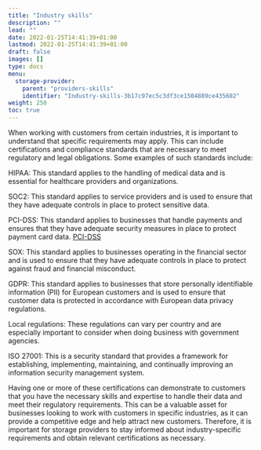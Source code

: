 ```yaml
---
title: "Industry skills"
description: ""
lead: ""
date: 2022-01-25T14:41:39+01:00
lastmod: 2022-01-25T14:41:39+01:00
draft: false
images: []
type: docs
menu:
  storage-provider:
    parent: "providers-skills"
    identifier: "Industry-skills-3b17c97ec5c3df3ce1504889ce435602"
weight: 250
toc: true
---
```


When working with customers from certain industries, it is important to understand that specific requirements may apply. This can include certifications and compliance standards that are necessary to meet regulatory and legal obligations. Some examples of such standards include:

HIPAA: This standard applies to the handling of medical data and is essential for healthcare providers and organizations.

SOC2: This standard applies to service providers and is used to ensure that they have adequate controls in place to protect sensitive data.

PCI-DSS: This standard applies to businesses that handle payments and ensures that they have adequate security measures in place to protect payment card data. [PCI-DSS](https://en.wikipedia.org/wiki/Payment_Card_Industry_Data_Security_Standard)

SOX: This standard applies to businesses operating in the financial sector and is used to ensure that they have adequate controls in place to protect against fraud and financial misconduct.

GDPR: This standard applies to businesses that store personally identifiable information (PII) for European customers and is used to ensure that customer data is protected in accordance with European data privacy regulations.

Local regulations: These regulations can vary per country and are especially important to consider when doing business with government agencies.

ISO 27001: This is a security standard that provides a framework for establishing, implementing, maintaining, and continually improving an information security management system.

Having one or more of these certifications can demonstrate to customers that you have the necessary skills and expertise to handle their data and meet their regulatory requirements. This can be a valuable asset for businesses looking to work with customers in specific industries, as it can provide a competitive edge and help attract new customers. Therefore, it is important for storage providers to stay informed about industry-specific requirements and obtain relevant certifications as necessary.

<!--Angelo: Bob, can you read this carefully to verify?-->
